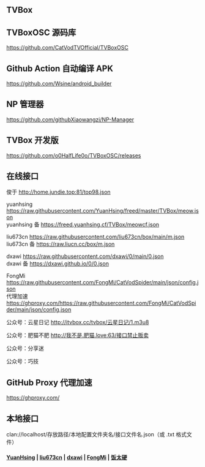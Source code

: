 ## TVBox

## TVBoxOSC 源码库

https://github.com/CatVodTVOfficial/TVBoxOSC

## Github Action 自动编译 APK

https://github.com/Wsine/android_builder

## NP 管理器

https://github.com/githubXiaowangzi/NP-Manager

## TVBox 开发版

https://github.com/o0HalfLife0o/TVBoxOSC/releases

## 在线接口

俊于 http://home.jundie.top:81/top98.json

yuanhsing https://raw.githubusercontent.com/YuanHsing/freed/master/TVBox/meow.json  
yuanhsing 备 https://freed.yuanhsing.cf/TVBox/meowcf.json

liu673cn https://raw.githubusercontent.com/liu673cn/box/main/m.json  
liu673cn 备 https://raw.liucn.cc/box/m.json

dxawi https://raw.githubusercontent.com/dxawi/0/main/0.json  
dxawi 备 https://dxawi.github.io/0/0.json

FongMi https://raw.githubusercontent.com/FongMi/CatVodSpider/main/json/config.json  
代理加速 https://ghproxy.com/https://raw.githubusercontent.com/FongMi/CatVodSpider/main/json/config.json

公众号：云星日记 http://itvbox.cc/tvbox/云星日记/1.m3u8

公众号：肥猫不肥 http://我不是.肥猫.love:63/接口禁止贩卖

公众号：分享迷 

公众号：巧技 

## GitHub Proxy 代理加速

https://ghproxy.com/

## 本地接口

clan://localhost/存放路径/本地配置文件夹名/接口文件名.json（或 .txt 格式文件）

#### [YuanHsing](https://github.com/YuanHsing/freed) | [liu673cn](https://github.com/liu673cn/box) | [dxawi](https://github.com/dxawi/0) | [FongMi](https://github.com/FongMi/CatVodSpider) | [饭太硬](https://饭太硬.ga)
